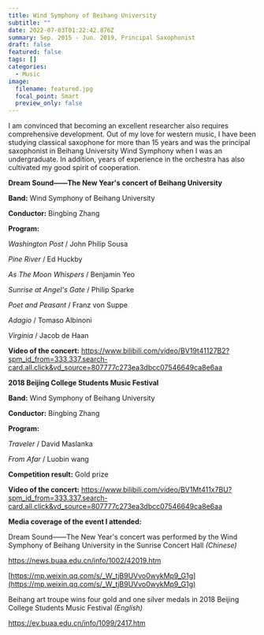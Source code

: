 ```yaml
---
title: Wind Symphony of Beihang University
subtitle: ""
date: 2022-07-03T01:22:42.876Z
summary: Sep. 2015 - Jun. 2019, Principal Saxophonist
draft: false
featured: false
tags: []
categories:
  - Music
image:
  filename: featured.jpg
  focal_point: Smart
  preview_only: false
---
```

I am convinced that becoming an excellent researcher also requires comprehensive development. Out of my love for western music, I have been studying classical saxophone for more than 15 years and was the principal saxophonist in Beihang University Wind Symphony when I was an undergraduate. In addition, years of experience in the orchestra has also cultivated my good spirit of cooperation.



**Dream Sound——The New Year's concert of Beihang University**

**Band:** Wind Symphony of Beihang University

**Conductor:** Bingbing Zhang

**Program:**

*Washington Post* / John Philip Sousa

*Pine River* / Ed Huckby

*As The Moon Whispers* / Benjamin Yeo

*Sunrise at Angel's Gate* / Philip Sparke

*Poet and Peasant* / Franz von Suppe

*Adagio* / Tomaso Albinoni

*Virginia* / Jacob de Haan

**Video of the concert:** <https://www.bilibili.com/video/BV19t41127B2?spm_id_from=333.337.search-card.all.click&vd_source=807777c273ea3dbcc07546649ca8e6aa>



**2018 Beijing College Students Music Festival**

**Band:** Wind Symphony of Beihang University

**Conductor:** Bingbing Zhang

**Program:**

*Traveler* / David Maslanka

*From Afar* / Luobin wang

**Competition result:** Gold prize

**Video of the concert:** <https://www.bilibili.com/video/BV1Mt411x7BU?spm_id_from=333.337.search-card.all.click&vd_source=807777c273ea3dbcc07546649ca8e6aa>



**Media coverage of the event I attended:**

Dream Sound——The New Year's concert was performed by the Wind Symphony of Beihang University in the Sunrise Concert Hall *(Chinese)*

<https://news.buaa.edu.cn/info/1002/42019.htm>

[https://mp.weixin.qq.com/s/_W_tjB9UVvo0wykMp9_G1g](https://mp.weixin.qq.com/s/_W_tjB9UVvo0wykMp9_G1g)

Beihang art troupe wins four gold and one silver medals in 2018 Beijing College Students Music Festival *(English)*

<https://ev.buaa.edu.cn/info/1099/2417.htm>